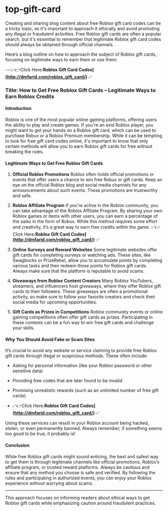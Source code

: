 # top-gift-card
Creating and sharing blog content about free Roblox gift card codes can be a tricky topic, as it's important to approach it ethically and avoid promoting any illegal or fraudulent activities. Free Roblox gift cards are often a popular search, but it's essential to remember that legitimate Roblox gift card codes should always be obtained through official channels.

Here’s a blog outline on how to approach the subject of Roblox gift cards, focusing on legitimate ways to earn them or use them:

---✅👉Click Here:**Roblox Gift Card Codes](http://dmfarid.com/roblox_gift_card/)** ✅

### **Title:** How to Get Free Roblox Gift Cards – Legitimate Ways to Earn Roblox Credits

#### **Introduction**
Roblox is one of the most popular online gaming platforms, offering users the ability to play and create games. If you're an avid Roblox player, you might want to get your hands on a Roblox gift card, which can be used to purchase Robux or a Roblox Premium membership. While it can be tempting to look for free gift card codes online, it's important to know that only certain methods will allow you to earn Roblox gift cards for free without breaking the rules.

#### **Legitimate Ways to Get Free Roblox Gift Cards**

1. **Official Roblox Promotions**
   Roblox often holds official promotions or events that offer users a chance to win free Robux or gift cards. Keep an eye on the official Roblox blog and social media channels for any announcements about such events. These promotions are trustworthy and safe.

2. **Roblox Affiliate Program**
   If you're active in the Roblox community, you can take advantage of the Roblox Affiliate Program. By sharing your own Roblox games or items with other users, you can earn a percentage of the sales in the form of Robux. While this method requires some effort and creativity, it’s a great way to earn free credits within the game.
   ✅👉Click Here:**Roblox Gift Card Codes](http://dmfarid.com/roblox_gift_card/)** ✅

4. **Online Surveys and Reward Websites**
   Some legitimate websites offer gift cards for completing surveys or watching ads. These sites, like Swagbucks or PrizeRebel, allow you to accumulate points by completing various tasks and then redeem those points for Roblox gift cards. Always make sure that the platform is reputable to avoid scams.

5. **Giveaways from Roblox Content Creators**
   Many Roblox YouTubers, streamers, and influencers host giveaways, where they offer Roblox gift cards to their followers. These giveaways are often a promotional activity, so make sure to follow your favorite creators and check their social media for upcoming opportunities.

6. **Gift Cards as Prizes in Competitions**
   Roblox community events or online gaming competitions often offer gift cards as prizes. Participating in these contests can be a fun way to win free gift cards and challenge your skills.

#### **Why You Should Avoid Fake or Scam Sites**

It’s crucial to avoid any website or service claiming to provide free Roblox gift cards through illegal or suspicious methods. These often include:

- Asking for personal information (like your Roblox password or other sensitive data)
- Providing free codes that are later found to be invalid
- Promising unrealistic rewards (such as an unlimited number of free gift cards)

- ✅👉Click Here:**Roblox Gift Card Codes](http://dmfarid.com/roblox_gift_card/)** ✅

Using these services can result in your Roblox account being hacked, stolen, or even permanently banned. Always remember, if something seems too good to be true, it probably is!

#### **Conclusion**
While free Roblox gift cards might sound enticing, the best and safest way to get them is through legitimate channels like official promotions, Roblox’s affiliate program, or trusted reward platforms. Always be cautious and ensure that any method you choose is safe and verified. By following the rules and participating in authorized events, you can enjoy your Roblox experience without worrying about scams.

---

This approach focuses on informing readers about ethical ways to get Roblox gift cards while emphasizing caution around fraudulent practices.

